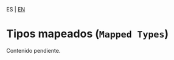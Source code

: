 <!-- MULTILANGUAJE MENU START -->
ES | [EN](https://lckpig.gitbook.io/practical-dev-handbook/typescript/conditional-mapped-types/mapped-types)
<!-- MULTILANGUAJE MENU END -->

# Tipos mapeados (`Mapped Types`)

Contenido pendiente. 